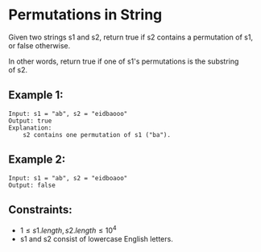 # Permutations in String

Given two strings s1 and s2, return true if s2 contains a permutation of s1,  
or false otherwise.

In other words, return true if one of s1's permutations is the substring  
of s2.

 

## Example 1:

    Input: s1 = "ab", s2 = "eidbaooo"
    Output: true
    Explanation: 
        s2 contains one permutation of s1 ("ba").

## Example 2:

    Input: s1 = "ab", s2 = "eidboaoo"
    Output: false
    
 

## Constraints:

* $1 \le s1.length, s2.length \le 10^4$
* s1 and s2 consist of lowercase English letters.

